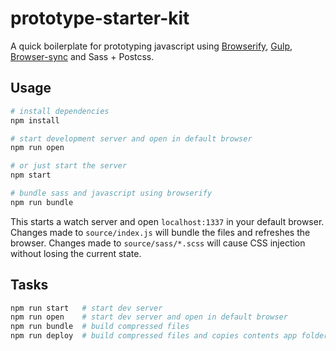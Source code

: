 # prototype-starter-kit

A quick boilerplate for prototyping javascript using [Browserify][browserify], [Gulp][gulp], [Browser-sync][bs] and Sass + Postcss.

## Usage

```sh
# install dependencies
npm install

# start development server and open in default browser
npm run open

# or just start the server
npm start

# bundle sass and javascript using browserify
npm run bundle
```

This starts a watch server and open `localhost:1337` in your default browser. Changes made to `source/index.js` will bundle the files and refreshes the browser. Changes made to `source/sass/*.scss` will cause CSS injection without losing the current state.

## Tasks
```sh
npm run start   # start dev server
npm run open    # start dev server and open in default browser
npm run bundle  # build compressed files
npm run deploy  # build compressed files and copies contents app folder to subtree gh-pages
```

[browserify]: http://browserify.org/
[bs]: https://www.browsersync.io/
[gulp]: https://github.com/gulpjs/gulp
